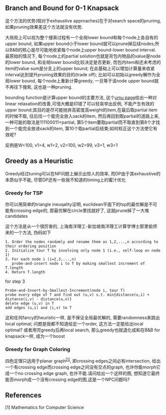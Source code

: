 ## Branch and Bound for 0-1 Knapsack
这个方法的优势(相对于exhaustive approaches)在于对search space的pruning, 如果pruning效果差这个方法就没有优势.

大局观上可以视为整个搜索过程有一个全局lower bound和每个node上各自有的upper bound, 如果upper bound小于lower bound就可以prune掉后续nodes;所以B&B的核心是尽可能地收紧每个node上upper bound-lower bound interval. 最原始的情况下, 每个node上的partial solution也就是背包内物品的value是node的lower bound, 和全局lower bound比较决定是否更新, 而包内item和还未考虑的item的value sum是分支上的upper bound; 在此基础上可以增加计算量来收紧interval达到提升pruning效果的目的(trade off); 比如可以初始以greedy解作为全局lower bound, 每个node上重新计算greedy, 一旦等于该node upper bound就不再往下搜索, 这也是一种pruning.

bounding function是计算upper bound的主要方法, 这个[umu page](https://www8.cs.umu.se/~jopsi/dinf504/chap13.shtml)给出一种对linear relaxation的改善,可惜大概是印错了可以轻易举出反例, 不能产生有效的upper bound;其目的是尽可能抛弃高密度高weight的item,在最后取partial item的时候不取, 往后找一个能完全放入sack的item, 然后再回到取partial的道路上来,一种可能的取法是111100011+partial, 第5个item要取partial而不取直到第8个才找到一个能完全放进sack的item, 第10个取partial后结束;如何校正这个方法使它有效呢?

反例是W=100, v1=4, w1=2, v2=100, w2=99, v3=1, w3=1

## Greedy as a Heuristic
Greedy经过tuning可以在NP问题上展示出惊人的效率, 而DP由于其exhaustive的本质似乎不能, 尽管DP还有一些我不知道的timing上的蜜汁优化

### Greedy for TSP
你可以用简单的triangle ineuqality证明, euclidean平面下的tsp的最优解是不可能有crossing edge的, 那最优解在circle里找就好了, 这就prune掉了一大堆candidates

这个方法是从一个很厉害的, 上海南洋理工-新加坡南洋理工计算学博士那里偷师来的一个方法, 伪码如下

    1. Order the nodes randomly and rename them as 1,2,...,n according to their ordering position
    2. Initialize tour T by involving only node 1 (i.e., self-loop on node 1)
    3. For each node i (i=2,3,...,n)
       probe-and-insert node i to T by making smallest increment of T.length
    4. Return T.length


for step 3

    Probe-and-Insert-by-Smallest-Increment(node i, tour T)
    probe every edge of T and find out (u,v) s.t. min{distance(u,i) + distance(i,v) - distance(u,v)}
    delete edge (u,v) in T
    add edges (u,i) and (i,v) to T

这和任何fancy的heuristic一样, 是不保证全局最优解的, 需要randomness来跳出local optimal; 问题是我都不知道给定一个order, 这方法一定能给出local optimal? 或者用完greedy后再local search, 那么greedy也就退化成和在B&B for knapsack一样, 成为一个boost
### Greedy for Graph Coloring

四色定理只适用于planar graph<sup class="reference">[\[1\]](#1)</sup>, 即crossing edges之间必有intersection, 给出一个有crossing edge而crossing edge之间没有交点的graph, 也许你能morph它成一个no crossing edge graph, 也许不能.请问给出一个这样的图, 想知道它最终能否morph成一个没有crossing edge的图,这是一个NPC问题吗?

## References

<span id=1>[1]</span> Mathematics for Computer Science
